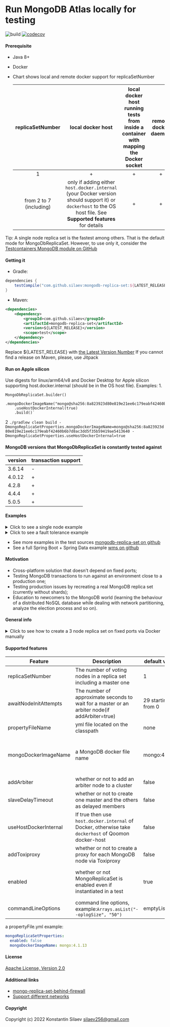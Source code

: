 # Run MongoDB Atlas locally for testing   
![build](https://github.com/silaev/mongodb-replica-set/workflows/build/badge.svg?branch=master)
[![codecov](https://codecov.io/gh/silaev/mongodb-replica-set/branch/master/graph/badge.svg)](https://codecov.io/gh/silaev/mongodb-replica-set)

#### Prerequisite
- Java 8+
- Docker
- Chart shows local and remote docker support for replicaSetNumber

    replicaSetNumber | local docker host | local docker host running tests from inside a container with mapping the Docker socket | remote docker daemon | availability of an arbiter node |
    :---: | :---: |:---: | :---: | :---: |
    1 | + | + | + | - |
    from 2 to 7 (including)  | only if adding either `host.docker.internal` (your Docker version should support it) or `dockerhost` to the OS host file. See <b>Supported features</b> for details | + | + | + |

Tip:
A single node replica set is the fastest among others. That  is the default mode for MongoDbReplicaSet.
However, to use only it, consider the [Testcontainers MongoDB module on GitHub](https://www.testcontainers.org/modules/databases/mongodb/)
    
#### Getting it
- Gradle:
```groovy
dependencies {
    testCompile("com.github.silaev:mongodb-replica-set:${LATEST_RELEASE}")
}
 ```
- Maven:
```xml
<dependencies>
    <dependency>
        <groupId>com.github.silaev</groupId>
        <artifactId>mongodb-replica-set</artifactId>
        <version>${LATEST_RELEASE}</version>
        <scope>test</scope>
    </dependency>
</dependencies>
```
Replace ${LATEST_RELEASE} with [the Latest Version Number](https://search.maven.org/search?q=g:com.github.silaev%20AND%20a:mongodb-replica-set) 
If you cannot find a release on Maven, please, use Jitpack

#### Run on Apple silicon
Use digests for linux/arm64/v8 and Docker Desktop for Apple silicon supporting host.docker.internal (should be in the OS host file).
Examples:
1.
```
MongoDbReplicaSet.builder()
    .mongoDockerImageName("mongo@sha256:8a823923d80e819e21ee6c179eabf42460b6b7d8ac3dd5f35b59419ae5413640")
    .useHostDockerInternal(true)
    .build()`
```    
2
`./gradlew clean build -DmongoReplicaSetProperties.mongoDockerImageName=mongo@sha256:8a823923d80e819e21ee6c179eabf42460b6b7d8ac3dd5f35b59419ae5413640 -DmongoReplicaSetProperties.useHostDockerInternal=true`


#### MongoDB versions that MongoDbReplicaSet is constantly tested against
version | transaction support |
---------- | ---------- |
3.6.14 |-|
4.0.12 |+|
4.2.8 |+|
4.4.4 |+|
5.0.5 |+|

#### Examples
<details>
  <summary>Click to see a single node example</summary>

```java
class ITTest {
    @Test
    void testDefaultSingleNode() {
        try (
            //create a single node mongoDbReplicaSet and auto-close it afterwards
            final MongoDbReplicaSet mongoDbReplicaSet = MongoDbReplicaSet.builder()
                .mongoDockerImageName("mongo:4.4.4")
                .build()
        ) {
            //start it
            mongoDbReplicaSet.start();
            assertThat(
                mongoDbReplicaSet.nodeStates(mongoDbReplicaSet.getMongoRsStatus().getMembers()),
                hasItem(ReplicaSetMemberState.PRIMARY)
            );
            assertNotNull(mongoDbReplicaSet.getReplicaSetUrl());
        }
    }
}
```
</details>

<details>
  <summary>Click to see a fault tolerance example</summary>

```java
class ITTest {
    @Test
    void testFaultTolerance() {
        try (
            //create a PSA mongoDbReplicaSet and auto-close it afterwards
            final MongoDbReplicaSet mongoDbReplicaSet = MongoDbReplicaSet.builder()
                //with the latest mongo:4.4.4 docker image
                .mongoDockerImageName("mongo:4.4.4")
                //If true then use host.docker.internal of Docker, 
                //otherwise take dockerhost of Qoomon docker-host.
                //Make sure that your OS host file includes one of them.
                //All new Docker versions support the first variant.
                .useHostDockerInternal(true)
                //with 2 working nodes
                .replicaSetNumber(2)
                //with an arbiter node
                .addArbiter(true)
                //create a proxy for each node to simulate network partitioning
                .addToxiproxy(true)
                .build()
        ) {
            //start it
            mongoDbReplicaSet.start();
            assertNotNull(mongoDbReplicaSet.getReplicaSetUrl());

            //get a primary node
            final MongoNode masterNode = mongoDbReplicaSet.getMasterMongoNode(
                mongoDbReplicaSet.getMongoRsStatus().getMembers()
            );

            //cut off the primary node from network
            mongoDbReplicaSet.disconnectNodeFromNetwork(masterNode);
            //wait until a new primary is elected that is different from the masterNode
            mongoDbReplicaSet.waitForMasterReelection(masterNode);
            assertThat(
                mongoDbReplicaSet.nodeStates(mongoDbReplicaSet.getMongoRsStatus().getMembers()),
                hasItems(
                    ReplicaSetMemberState.PRIMARY,
                    ReplicaSetMemberState.ARBITER
                )
            );

            //bring back the disconnected masterNode
            mongoDbReplicaSet.connectNodeToNetwork(masterNode);
            //wait until all nodes are up and running
            mongoDbReplicaSet.waitForAllMongoNodesUp();
            assertThat(
                mongoDbReplicaSet.nodeStates(mongoDbReplicaSet.getMongoRsStatus().getMembers()),
                hasItems(
                    ReplicaSetMemberState.PRIMARY,
                    ReplicaSetMemberState.ARBITER,
                    ReplicaSetMemberState.SECONDARY
                )
            );
        }
    }
}
```
</details>
 
- See more examples in the test sources [mongodb-replica-set on github](https://github.com/silaev/mongodb-replica-set/tree/master/src/test/java/com/github/silaev/mongodb/replicaset/integration)
- See a full Spring Boot + Spring Data example [wms on github](https://github.com/silaev/wms/blob/master/src/test/java/com/silaev/wms/integration/ProductControllerITTest.java/)

#### Motivation
- Cross-platform solution that doesn't depend on fixed ports;
- Testing MongoDB transactions to run against an environment close to a production one;
- Testing production issues by recreating a real MongoDB replica set (currently without shards);
- Education to newcomers to the MongoDB world (learning the behaviour of a distributed NoSQL database while 
dealing with network partitioning, analyze the election process and so on).
   
#### General info
<details>
  <summary>Click to see how to create a 3 node replica set on fixed ports via Docker manually</summary>

MongoDB starting from version 4 supports multi-document transactions only on a replica set.
For example, to initialize a 3 node replica set on fixed ports via Docker, one has to do the following:
1. Add `127.0.0.1 mongo1 mongo2 mongo3` to the host file of an operation system;
2. Run in terminal:
    - `docker network create mongo-cluster`
    - `docker run --name mongo1 -d --net mongo-cluster -p 50001:50001 mongo:4.0.10 mongod --replSet docker-rs --port 50001`
    - `docker run --name mongo2 -d --net mongo-cluster -p 50002:50002 mongo:4.0.10 mongod --replSet docker-rs --port 50002`
    - `docker run --name mongo3 -d --net mongo-cluster -p 50003:50003 mongo:4.0.10 mongod --replSet docker-rs --port 50003`
3. Prepare the following unix end of lines script (optionally  put it folder scripts or use rs.add on each node):
    ```js 
    rs.initiate({
        "_id": "docker-rs",
        "members": [
            {"_id": 0, "host": "mongo1:50001"},
            {"_id": 1, "host": "mongo2:50002"},
            {"_id": 2, "host": "mongo3:50003"}
        ]
    });
    ```
4. Run in terminal:
    - `docker cp scripts/ mongo1:/scripts/`
    - `docker exec -it mongo1  /bin/sh -c "mongo --port 50001 < /scripts/init.js"`

As we can see, there is a lot of operations to execute and we even didn't touch a non-fixed port approach.
That's where the MongoDbReplicaSet might come in handy. 
</details>

#### Supported features 
Feature | Description | default value | how to set | 
---------- | ----------- | ----------- | ----------- |
replicaSetNumber | The number of voting nodes in a replica set including a master one | 1 | MongoDbReplicaSet.builder() |
awaitNodeInitAttempts | The number of approximate seconds to wait for a master or an arbiter node(if addArbiter=true) | 29 starting from 0 | MongoDBReplicaSet.builder() | 
propertyFileName | yml file located on the classpath | none | MongoDbReplicaSet.builder() |
mongoDockerImageName | a MongoDB docker file name | mongo:4.0.10 | finds first set:<br/>1) MongoDbReplicaSet.builder()<br/> 2) the system property mongoReplicaSetProperties.mongoDockerImageName<br/> 3) propertyFile<br/> 4) default value | 
addArbiter | whether or not to add an arbiter node to a cluster | false | MongoDbReplicaSet.builder() |
slaveDelayTimeout | whether or not to create one master and the others as delayed members | false | MongoDbReplicaSet.builder() |
useHostDockerInternal | If true then use `host.docker.internal` of Docker, otherwise take `dockerhost` of Qoomon docker-host | false | finds first set:<br/>1) MongoDbReplicaSet.builder()<br/> 2) the system property mongoReplicaSetProperties.useHostDockerInternal<br/> 3) default value|
addToxiproxy | whether or not to create a proxy for each MongoDB node via Toxiproxy | false | MongoDbReplicaSet.builder() |
enabled | whether or not MongoReplicaSet is enabled even if instantiated in a test | true | finds first set:<br/>1) the system property mongoReplicaSetProperties.enabled<br/>2) propertyFile<br/>3) default value |
commandLineOptions | command line options, example:`Arrays.asList("--oplogSize", "50")` | emptyList | MongoDbReplicaSet.builder() |

a propertyFile.yml example: 
```yaml
mongoReplicaSetProperties:
  enabled: false
  mongoDockerImageName: mongo:4.1.13
```

#### License
[Apache License, Version 2.0](https://github.com/silaev/mongodb-replica-set/blob/master/LICENSE/)

#### Additional links
* [mongo-replica-set-behind-firewall](https://serverfault.com/questions/815955/mongo-replica-set-behind-firewall)
* [Support different networks](https://jira.mongodb.org/browse/SERVER-1889)

#### Copyright
Copyright (c) 2022 Konstantin Silaev <silaev256@gmail.com>
